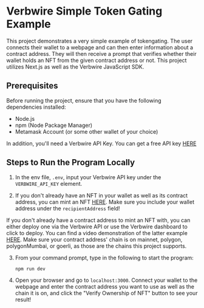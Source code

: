 # Verbwire Simple Token Gating Example

This project demonstrates a very simple example of tokengating. The user connects their wallet to a webpage and can then enter information about a contract address. They will then receive a prompt that verifies whether their wallet holds an NFT from the given contract address or not. This project utilizes Next.js as well as the Verbwire JavaScript SDK.

## Prerequisites

Before running the project, ensure that you have the following dependencies installed:
- Node.js
- npm (Node Package Manager)
- Metamask Account (or some other wallet of your choice)

In addition, you'll need a Verbwire API Key. You can get a free API key [HERE](https://www.verbwire.com/auth/register)

## Steps to Run the Program Locally

1. In the env file, `.env`, input your Verbwire API key under the `VERBWIRE_API_KEY` element.

2. If you don't already have an NFT in your wallet as well as its contract address, you can mint an NFT [HERE](https://docs.verbwire.com/reference/post_nft-mint-quickmintfromfile).  Make sure you include your wallet address under the `recipientAddress` field!

If you don't already have a contract address to mint an NFT with, you can either deploy one via the Verbwire API or use the Verbwire dashboard to click to deploy. You can find a video demonstration of the latter example [HERE](https://www.youtube.com/watch?v=qeKoEA8Wn64). Make sure your contract address' chain is on mainnet, polygon, polygonMumbai, or goerli, as those are the chains this project supports.

3. From your command prompt, type in the following to start the program:

    ```bash
    npm run dev
    ```

4. Open your browser and go to `localhost:3000`. Connect your wallet to the webpage and enter the contract address you want to use as well as the chain it is on, and click the "Verify Ownership of NFT" button to see your result!

